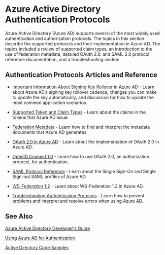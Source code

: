 <properties 
   pageTitle="Azure Active Directory Authentication Protocols"
   description="An overview of the authentication protocols supported by Azure Active Directory (AD)"
   documentationCenter="dev-center-name"
   authors="msmbaldwin"
   services="active-directory" 
   manager="mbaldwin"
   editor=""/>

<tags
   ms.service="active-directory"
   ms.devlang="na"
   ms.topic="article"
   ms.tgt_pltfrm="na"
   ms.workload="identity"
   ms.date="06/01/2015"
   ms.author="mbaldwin"/>

# Azure Active Directory Authentication Protocols

Azure Active Directory (Azure AD) supports several of the most widely used authentication and authorization protocols. The topics in this section describe the supported protocols and their implementation in Azure AD. The topics included a review of supported claim types, an introduction to the use of federation metadata, detailed OAuth 2.0. and SAML 2.0 protocol reference documentation, and a troubleshooting section.

## Authentication Protocols Articles and Reference 

- [Important Information About Signing Key Rollover in Azure AD](https://msdn.microsoft.com/library/azure/dn641920.aspx) – Learn about Azure AD’s signing key rollover cadence, changes you can make to update the key automatically, and discussion for how to update the most common application scenarios.


- [Supported Token and Claim Types](active-directory-token-and-claims.md) - Learn about the claims in the tokens that Azure AD issue.


- [Federation Metadata](https://msdn.microsoft.com/library/azure/dn195592.aspx) - Learn how to find and interpret the metadata documents that Azure AD generates.


- [OAuth 2.0 in Azure AD](https://msdn.microsoft.com/library/azure/dn645545.aspx) - Learn about the implementation of OAuth 2.0 in Azure AD.


- [OpenID Connect 1.0](https://msdn.microsoft.com/library/azure/dn645541.aspx) - Learn how to use OAuth 2.0, an authorization protocol, for authentication.


- [SAML Protocol Reference](https://msdn.microsoft.com/library/azure/dn195591.aspx) - Learn about the Single Sign-On and Single Sign-out SAML profiles of Azure AD.


- [WS-Federation 1.2](https://msdn.microsoft.com/library/azure/dn903702.aspx) - Learn about WS-Federation 1.2 in Azure AD.


- [Troubleshooting Authentication Protocols](https://msdn.microsoft.com/library/azure/dn195584.aspx) - Learn how to prevent problems and interpret and resolve errors when using Azure AD.



## See Also 

[Azure Active Directory Developer's Guide](active-directory-developers-guide.md)

[Using Azure AD for Authentication](https://msdn.microsoft.com/library/azure/dn385718.aspx)

[Active Directory Code Samples](active-directory-code-samples.md)
 